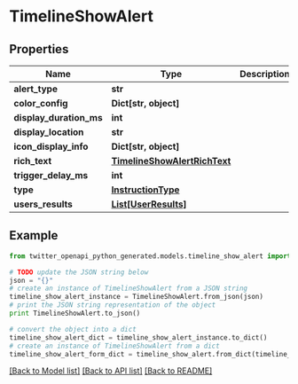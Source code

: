 # TimelineShowAlert


## Properties

Name | Type | Description | Notes
------------ | ------------- | ------------- | -------------
**alert_type** | **str** |  | [optional] 
**color_config** | **Dict[str, object]** |  | [optional] 
**display_duration_ms** | **int** |  | [optional] 
**display_location** | **str** |  | [optional] 
**icon_display_info** | **Dict[str, object]** |  | [optional] 
**rich_text** | [**TimelineShowAlertRichText**](TimelineShowAlertRichText.md) |  | 
**trigger_delay_ms** | **int** |  | [optional] 
**type** | [**InstructionType**](InstructionType.md) |  | 
**users_results** | [**List[UserResults]**](UserResults.md) |  | 

## Example

```python
from twitter_openapi_python_generated.models.timeline_show_alert import TimelineShowAlert

# TODO update the JSON string below
json = "{}"
# create an instance of TimelineShowAlert from a JSON string
timeline_show_alert_instance = TimelineShowAlert.from_json(json)
# print the JSON string representation of the object
print TimelineShowAlert.to_json()

# convert the object into a dict
timeline_show_alert_dict = timeline_show_alert_instance.to_dict()
# create an instance of TimelineShowAlert from a dict
timeline_show_alert_form_dict = timeline_show_alert.from_dict(timeline_show_alert_dict)
```
[[Back to Model list]](../README.md#documentation-for-models) [[Back to API list]](../README.md#documentation-for-api-endpoints) [[Back to README]](../README.md)



